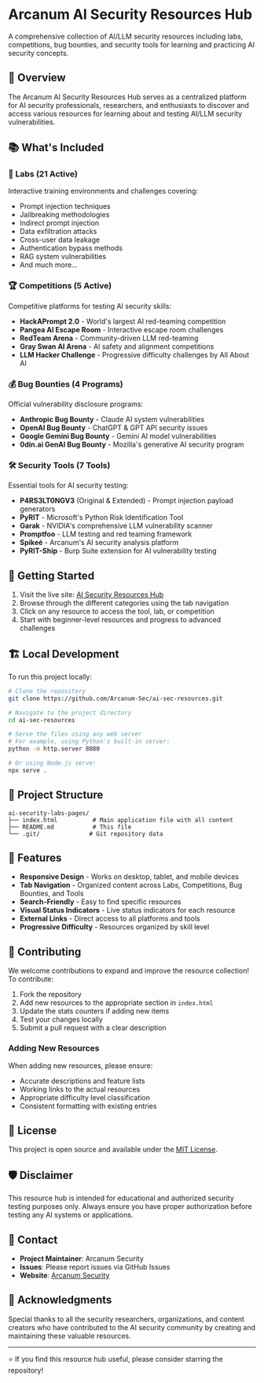 # Arcanum AI Security Resources Hub

A comprehensive collection of AI/LLM security resources including labs, competitions, bug bounties, and security tools for learning and practicing AI security concepts.

## 🎯 Overview

The Arcanum AI Security Resources Hub serves as a centralized platform for AI security professionals, researchers, and enthusiasts to discover and access various resources for learning about and testing AI/LLM security vulnerabilities.

## 📚 What's Included

### 🧪 Labs (21 Active)
Interactive training environments and challenges covering:
- Prompt injection techniques
- Jailbreaking methodologies
- Indirect prompt injection
- Data exfiltration attacks
- Cross-user data leakage
- Authentication bypass methods
- RAG system vulnerabilities
- And much more...

### 🏆 Competitions (5 Active)
Competitive platforms for testing AI security skills:
- **HackAPrompt 2.0** - World's largest AI red-teaming competition
- **Pangea AI Escape Room** - Interactive escape room challenges
- **RedTeam Arena** - Community-driven LLM red-teaming
- **Gray Swan AI Arena** - AI safety and alignment competitions
- **LLM Hacker Challenge** - Progressive difficulty challenges by All About AI

### 💰 Bug Bounties (4 Programs)
Official vulnerability disclosure programs:
- **Anthropic Bug Bounty** - Claude AI system vulnerabilities
- **OpenAI Bug Bounty** - ChatGPT & GPT API security issues
- **Google Gemini Bug Bounty** - Gemini AI model vulnerabilities
- **0din.ai GenAI Bug Bounty** - Mozilla's generative AI security program

### 🛠️ Security Tools (7 Tools)
Essential tools for AI security testing:
- **P4RS3LT0NGV3** (Original & Extended) - Prompt injection payload generators
- **PyRIT** - Microsoft's Python Risk Identification Tool
- **Garak** - NVIDIA's comprehensive LLM vulnerability scanner
- **Promptfoo** - LLM testing and red teaming framework
- **Spikeé** - Arcanum's AI security analysis platform
- **PyRIT-Ship** - Burp Suite extension for AI vulnerability testing

## 🚀 Getting Started

1. Visit the live site: [AI Security Resources Hub](https://your-domain.com)
2. Browse through the different categories using the tab navigation
3. Click on any resource to access the tool, lab, or competition
4. Start with beginner-level resources and progress to advanced challenges

## 🏗️ Local Development

To run this project locally:

```bash
# Clone the repository
git clone https://github.com/Arcanum-Sec/ai-sec-resources.git

# Navigate to the project directory
cd ai-sec-resources

# Serve the files using any web server
# For example, using Python's built-in server:
python -m http.server 8080

# Or using Node.js serve:
npx serve .
```

## 📁 Project Structure

```
ai-security-labs-pages/
├── index.html          # Main application file with all content
├── README.md           # This file
└── .git/              # Git repository data
```

## 🎨 Features

- **Responsive Design** - Works on desktop, tablet, and mobile devices
- **Tab Navigation** - Organized content across Labs, Competitions, Bug Bounties, and Tools
- **Search-Friendly** - Easy to find specific resources
- **Visual Status Indicators** - Live status indicators for each resource
- **External Links** - Direct access to all platforms and tools
- **Progressive Difficulty** - Resources organized by skill level

## 🤝 Contributing

We welcome contributions to expand and improve the resource collection! To contribute:

1. Fork the repository
2. Add new resources to the appropriate section in `index.html`
3. Update the stats counters if adding new items
4. Test your changes locally
5. Submit a pull request with a clear description

### Adding New Resources

When adding new resources, please ensure:
- Accurate descriptions and feature lists
- Working links to the actual resources
- Appropriate difficulty level classification
- Consistent formatting with existing entries

## 📝 License

This project is open source and available under the [MIT License](LICENSE).

## 🛡️ Disclaimer

This resource hub is intended for educational and authorized security testing purposes only. Always ensure you have proper authorization before testing any AI systems or applications.

## 📧 Contact

- **Project Maintainer**: Arcanum Security
- **Issues**: Please report issues via GitHub Issues
- **Website**: [Arcanum Security](https://arcanum-sec.com)

## 🙏 Acknowledgments

Special thanks to all the security researchers, organizations, and content creators who have contributed to the AI security community by creating and maintaining these valuable resources.

---

⭐ If you find this resource hub useful, please consider starring the repository!